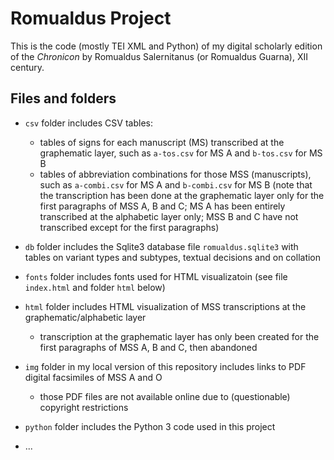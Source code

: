 # Romualdus Project

This is the code (mostly TEI XML and Python) of my digital scholarly edition of the _Chronicon_ by Romualdus Salernitanus (or Romualdus Guarna), XII century.

## Files and folders

- `csv` folder includes CSV tables:
    - tables of signs for each manuscript (MS) transcribed at the graphematic layer, such as `a-tos.csv` for MS A and `b-tos.csv` for MS B
    - tables of abbreviation combinations for those MSS (manuscripts), such as `a-combi.csv` for MS A and `b-combi.csv` for MS B
    (note that the transcription has been done at the graphematic layer only for the first paragraphs of MSS A, B and C;
    MS A has been entirely transcribed at the alphabetic layer only; MSS B and C have not transcribed except for the first paragraphs)

- `db` folder includes the Sqlite3 database file `romualdus.sqlite3` with tables on variant types and subtypes, textual decisions and on collation

- `fonts` folder includes fonts used for HTML visualizatoin
    (see file `index.html` and folder `html` below)

- `html` folder includes HTML visualization of MSS transcriptions at the graphematic/alphabetic layer
    - transcription at the graphematic layer has only been created for the first paragraphs of MSS A, B and C, then abandoned
    
- `img` folder in my local version of this repository includes links to PDF digital facsimiles of MSS A and O
    - those PDF files are not available online due to (questionable) copyright restrictions
    
- `python` folder includes the Python 3 code used in this project

- ...